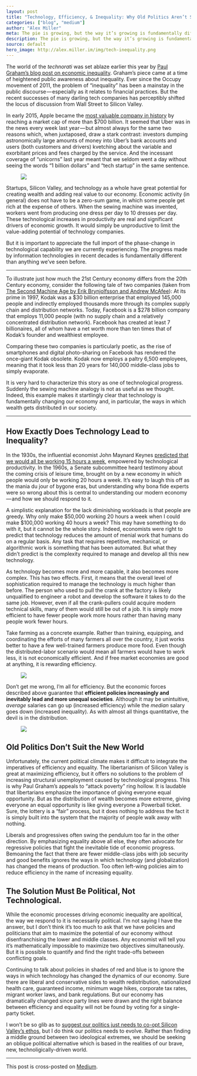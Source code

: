 ```yaml
---
layout: post
title: "Technology, Efficiency, & Inequality: Why Old Politics Aren’t Suited for the New World"
categories: ["blog", "medium"]
author: "Alex Miller"
meta: The pie is growing, but the way it’s growing is fundamentally different than ever before — and our politics need to evolve accordingly.
description: The pie is growing, but the way it’s growing is fundamentally different than ever before — and our politics need to evolve accordingly.
source: default
hero_image: http://alex.miller.im/img/tech-inequality.png
---
```



The world of the *technorati* was set ablaze earlier this year by [Paul Graham’s blog post on economic inequality](http://paulgraham.com/ineq.html). Graham’s piece came at a time of heightened public awareness about inequality.  Ever since the Occupy movement of 2011, the problem of “inequality” has been a mainstay in the public discourse — especially as it relates to financial practices. But the recent successes of many darling tech companies has perceptibly shifted the locus of discussion from Wall Street to Silicon Valley.

In early 2015, Apple became the [most valuable company in history](http://fortune.com/2015/02/10/apple-the-first-700-billion-company/) by reaching a market cap of more than $700 billion. It seemed that Uber was in the news every week last year — but almost always for the same two reasons which, when juxtaposed, draw a stark contrast: investors dumping astronomically large amounts of money into Uber’s bank accounts and users (both customers and drivers) kvetching about the variable and exorbitant prices and fees charged by the service. And the incessant coverage of “unicorns” last year meant that we seldom went a day without seeing the words “1 billion dollars” and “tech startup” in the same sentence.

<figure>
<img src="http://alex.miller.im/img/three-comma.jpeg">
</figure>

Startups, Silicon Valley, and technology as a whole have great potential for creating wealth and adding real value to our economy. Economic activity (in general) does not have to be a zero-sum game, in which some people get rich at the expense of others. When the sewing machine was invented, workers went from producing one dress per day to 10 dresses per day. These technological increases in productivity are real and significant drivers of economic growth. It would simply be unproductive to limit the value-adding potential of technology companies.

But it is important to appreciate the full import of the phase-change in technological capability we are currently experiencing. The progress made by information technologies in recent decades is fundamentally different than anything we’ve seen before.

---

To illustrate just how much the 21st Century economy differs from the 20th Century economy, consider the following tale of two companies (taken from [The Second Machine Age by Erik Brynjolfsson and Andrew McAfee](http://www.amazon.com/The-Second-Machine-Age-Technologies/dp/0393239357)): At its prime in 1997, Kodak was a $30 billion enterprise that employed 145,000 people and indirectly employed thousands more through its complex supply chain and distribution networks. Today, Facebook is a $278 billion company that employs 11,000 people (with no supply chain and a relatively concentrated distribution network). Facebook has created at least 7 billionaires, all of whom have a net worth more than ten times that of Kodak’s founder and wealthiest employee.

Comparing these two companies is particularly poetic, as the rise of smartphones and digital photo-sharing on Facebook has rendered the once-giant Kodak obsolete. Kodak now employs a paltry 6,500 employees, meaning that it took less than 20 years for 140,000 middle-class jobs to simply evaporate.

It is very hard to characterize this story as one of technological progress. Suddenly the sewing machine analogy is not as useful as we thought. Indeed, this example makes it startlingly clear that technology is fundamentally changing our economy and, in particular, the ways in which wealth gets distributed in our society.

---

## How Exactly Does Technology Lead to Inequality? 

In the 1930s, the influential economist John Maynard Keynes [predicted that we would all be working 15 hours a week](http://www.npr.org/2015/08/13/432122637/keynes-predicted-we-would-be-working-15-hour-weeks-why-was-he-so-wrong), empowered by technological productivity. In the 1960s, a Senate subcommittee heard testimony about the coming crisis of leisure time, brought on by a new economy in which people would only be working 20 hours a week. It’s easy to laugh this off as the mania du jour of bygone eras, but understanding why bona fide experts were so wrong about this is central to understanding our modern economy — and how we should respond to it.

A simplistic explanation for the lack diminishing workloads is that people are greedy. Why only make $50,000 working 20 hours a week when I could make $100,000 working 40 hours a week? This may have something to do with it, but it cannot be the whole story. Indeed, economists were right to predict that technology reduces the amount of menial work that humans do on a regular basis. Any task that requires repetitive, mechanical, or algorithmic work is something that has been automated. But what they didn’t predict is the complexity required to manage and develop all this new technology. 

As technology becomes more and more capable, it also becomes more complex. This has two effects. First, it means that the overall level of sophistication required to manage the technology is much higher than before. The person who used to pull the crank at the factory is likely unqualified to engineer a robot and develop the software it takes to do the same job. However, even if all the crank-pullers could acquire modern technical skills, many of them would still be out of a job. It is simply more efficient to have fewer people work more hours rather than having many people work fewer hours. 

Take farming as a concrete example. Rather than training, equipping, and coordinating the efforts of many farmers all over the country, it just works better to have a few well-trained farmers produce more food. Even though the distributed-labor  scenario would mean all farmers would have to work less, it is not economically efficient. And if free market economies are good at anything, it is rewarding efficiency.

<figure>
	<a href="http://www.vox.com/2014/10/29/7083837/daylight-saving-time-year-round">
		<img src="http://alex.miller.im/img/agriculture-decline.png">
	</a>
</figure>


Don’t get me wrong, I’m all for efficiency. But the economic forces described above guarantee that **efficient policies increasingly and inevitably lead and more unequal societies**. Although it may be unintuitive, *average* salaries can go up (increased efficiency) while the *median* salary goes down (increased inequality). As with almost all things quantitative, the devil is in the distribution.

<figure>
	<a href="http://www.ft.com/intl/cms/s/98ce14ee-99a6-11e5-95c7-d47aa298f769,Authorised=false.html?siteedition=uk&_i_location=http%3A%2F%2Fwww.ft.com%2Fcms%2Fs%2F0%2F98ce14ee-99a6-11e5-95c7-d47aa298f769.html%3Fsiteedition%3Duk&_i_referer=http%3A%2F%2Ffee.org%2Ff078fb030247f6d94942b35dd6e6993e&classification=conditional_standard&iab=barrier-app#axzz3uFSaiEnG">
		<img src="http://alex.miller.im/img/ineq.gif">
	</a>
</figure>

## Old Politics Don’t Suit the New World 

Unfortunately, the current political climate makes it difficult to integrate the imperatives of efficiency and equality. The libertarianism of Silicon Valley is great at maximizing efficiency, but it offers no solutions to the problem of increasing structural unemployment caused by technological progress. This is why Paul Graham’s appeals to “attack poverty” ring hollow. It is laudable that libertarians emphasize the importance of giving everyone equal opportunity. But as the distribution of wealth becomes more extreme, giving everyone an equal opportunity is like giving everyone a Powerball ticket. Sure, the lottery is a “fair” process, but it does nothing to address the fact it is simply built into the system that the majority of people walk away with nothing.

Liberals and progressives often swing the pendulum too far in the other direction. By emphasizing equality above all else, they often advocate for regressive policies that fight the inevitable tide of economic progress. Bemoaning the fact that there are fewer middle-class jobs with job security and good benefits ignores the ways in which technology (and globalization) has changed the means of production. Too often left-wing policies aim to reduce efficiency in the name of increasing equality.

## The Solution Must Be Political, Not Technological.

While the economic processes driving economic inequality are apolitical, the way we respond to it is necessarily political. I’m not saying I have the answer, but I don’t think it’s too much to ask that we have policies and politicians that aim to maximize the potential of our economy without disenfranchising the lower and middle classes. Any economist will tell you it’s mathematically impossible to maximize two objectives simultaneously. But it is possible to quantify and find the right trade-offs between conflicting goals.

Continuing to talk about policies in shades of red and blue is to ignore the ways in which technology has changed the dynamics of our economy. Sure there are liberal and conservative sides to wealth redistribution, nationalized health care, guaranteed income, minimum wage hikes, corporate tax rates, migrant worker laws, and bank regulations. But our economy has dramatically changed since party lines were drawn and the right balance between efficiency and equality will not be found by voting for a single-party ticket.

I won’t be so glib as to [suggest our politics just needs to co-opt Silicon Valley’s ethos](https://medium.com/r/?url=https%3A%2F%2Fhbr.org%2F2014%2F12%2Fdemocratic-capitalism-needs-design-thinking), but I do think our politics needs to evolve. Rather than finding a middle ground between two ideological extremes, we should be seeking an oblique political alternative which is based in the realities of our brave, new, technoligically-driven world.

---

This post is cross-posted on [Medium]().
